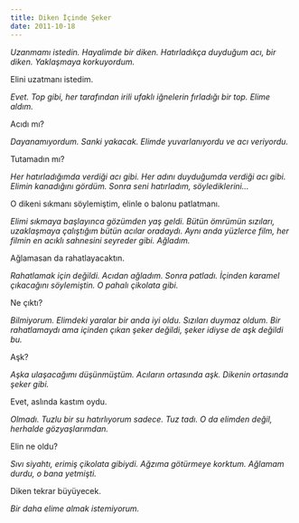 ```yaml
---
title: Diken İçinde Şeker
date: 2011-10-18
---
```


*Uzanmamı istedin. Hayalimde bir diken. Hatırladıkça duyduğum acı, bir
diken. Yaklaşmaya korkuyordum.*

Elini uzatmanı istedim.

*Evet. Top gibi, her tarafından irili ufaklı iğnelerin fırladığı bir
top. Elime aldım.*

Acıdı mı?

*Dayanamıyordum. Sanki yakacak. Elimde yuvarlanıyordu ve acı veriyordu.*

Tutamadın mı?

*Her hatırladığımda verdiği acı gibi. Her adını duyduğumda verdiği acı
gibi. Elimin kanadığını gördüm. Sonra seni hatırladım, söylediklerini…*

O dikeni sıkmanı söylemiştim, elinle o balonu patlatmanı.

*Elimi sıkmaya başlayınca gözümden yaş geldi. Bütün ömrümün sızıları,
uzaklaşmaya çalıştığım bütün acılar oradaydı. Aynı anda yüzlerce film,
her filmin en acıklı sahnesini seyreder gibi. Ağladım.*

Ağlamasan da rahatlayacaktın.

*Rahatlamak için değildi. Acıdan ağladım. Sonra patladı. İçinden karamel
çıkacağını söylemiştin. O pahalı çikolata gibi.*

Ne çıktı?

*Bilmiyorum. Elimdeki yaralar bir anda iyi oldu. Sızıları duymaz oldum.
Bir rahatlamaydı ama içinden çıkan şeker değildi, şeker idiyse de aşk
değildi bu.*

Aşk?

*Aşka ulaşacağımı düşünmüştüm. Acıların ortasında aşk. Dikenin ortasında
şeker gibi.*

Evet, aslında kastım oydu.

*Olmadı. Tuzlu bir su hatırlıyorum sadece. Tuz tadı. O da elimden değil,
herhalde gözyaşlarımdan.*

Elin ne oldu?

*Sıvı siyahtı, erimiş çikolata gibiydi. Ağzıma götürmeye korktum.
Ağlamam durdu, o bana yetmişti.*

Diken tekrar büyüyecek.

*Bir daha elime almak istemiyorum.*
